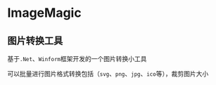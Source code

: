 # ImageMagic

## 图片转换工具

基于`.Net`、`Winform`框架开发的一个图片转换小工具

可以批量进行图片格式转换包括（`svg`、`png`、`jpg`、`ico`等），裁剪图片大小
